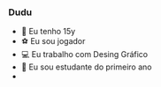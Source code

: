 ### Dudu 

- :crocodile: Eu tenho 15y
- :soccer: Eu sou jogador
- :computer: Eu trabalho com Desing Gráfico
-  :green_book: Eu sou estudante do primeiro ano
-   


